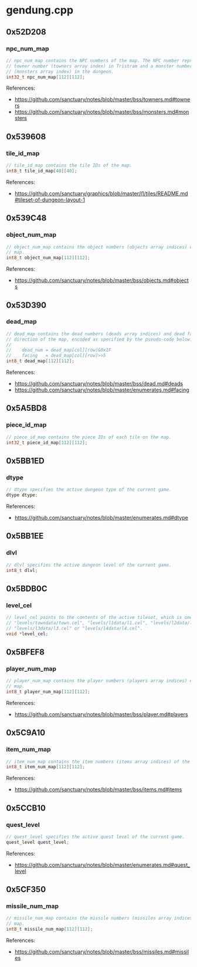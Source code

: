# gendung.cpp

## 0x52D208

### npc_num_map

```c
// npc_num_map contains the NPC numbers of the map. The NPC number represents a
// towner number (towners array index) in Tristram and a monster number
// (monsters array index) in the dungeon.
int32_t npc_num_map[112][112];
```

References:
* https://github.com/sanctuary/notes/blob/master/bss/towners.md#towners
* https://github.com/sanctuary/notes/blob/master/bss/monsters.md#monsters

## 0x539608

### tile_id_map

```c
// tile_id_map contains the tile IDs of the map.
int8_t tile_id_map[40][40];
```

References:
* https://github.com/sanctuary/graphics/blob/master/l1/tiles/README.md#tileset-of-dungeon-layout-1

## 0x539C48

### object_num_map

```c
// object_num_map contains the object numbers (objects array indices) of the
// map.
int8_t object_num_map[112][112];
```

References:
* https://github.com/sanctuary/notes/blob/master/bss/objects.md#objects

## 0x53D390

### dead_map

```c
// dead_map contains the dead numbers (deads array indices) and dead facing
// direction of the map, encoded as specified by the pseudo-code below.
//
//    dead_num = dead_map[col][row]&0x1F
//    facing   = dead_map[col][row]>>5
int8_t dead_map[112][112];
```

References:
* https://github.com/sanctuary/notes/blob/master/bss/dead.md#deads
* https://github.com/sanctuary/notes/blob/master/enumerates.md#facing

## 0x5A5BD8

### piece_id_map

```c
// piece_id_map contains the piece IDs of each tile on the map.
int32_t piece_id_map[112][112];
```

## 0x5BB1ED

### dtype

```c
// dtype specifies the active dungeon type of the current game.
dtype dtype;
```

References:
* https://github.com/sanctuary/notes/blob/master/enumerates.md#dtype

## 0x5BB1EE

### dlvl

```c
// dlvl specifies the active dungeon level of the current game.
int8_t dlvl;
```

## 0x5BDB0C

### level_cel

```c
// level_cel points to the contents of the active tileset, which is one of
// "levels/towndata/town.cel", "levels/l1data/l1.cel", "levels/l2data/l2.cel",
// "levels/l3data/l3.cel" or "levels/l4data/l4.cel".
void *level_cel;
```

## 0x5BFEF8

### player_num_map

```c
// player_num_map contains the player numbers (players array indices) of the
// map.
int8_t player_num_map[112][112];
```

References:
* https://github.com/sanctuary/notes/blob/master/bss/player.md#players

## 0x5C9A10

### item_num_map

```c
// item_num_map contains the item numbers (items array indices) of the map.
int8_t item_num_map[112][112];
```

References:
* https://github.com/sanctuary/notes/blob/master/bss/items.md#items

## 0x5CCB10

### quest_level

```c
// quest_level specifies the active quest level of the current game.
quest_level quest_level;
```

References:
* https://github.com/sanctuary/notes/blob/master/enumerates.md#quest_level

## 0x5CF350

### missile_num_map

```c
// missile_num_map contains the missile numbers (missiles array indices) of the
// map.
int8_t missile_num_map[112][112];
```

References:
* https://github.com/sanctuary/notes/blob/master/bss/missiles.md#missiles
